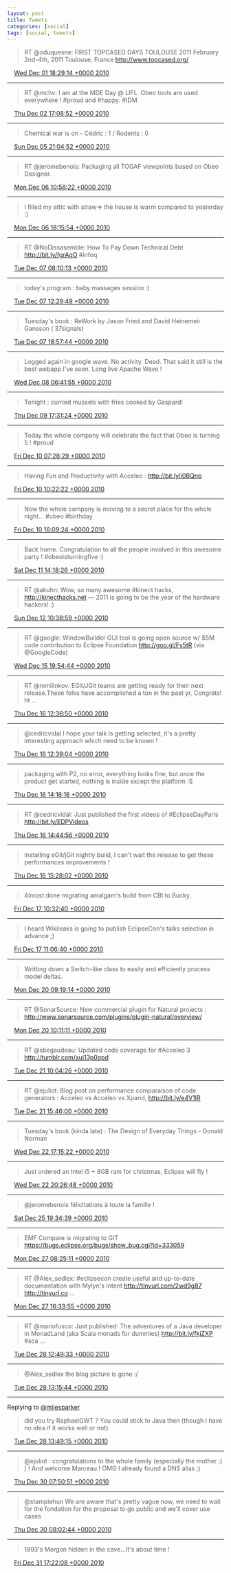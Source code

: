 ```yaml
---
layout: post
title: Tweets
categories: [social]
tags: [social, tweets]
---
```

> RT @oduquesne: FIRST TOPCASED DAYS TOULOUSE 2011 February 2nd-4th, 2011 Toulouse, France http://www.topcased.org/

<img src="{{ site.url }}/media/tweet.ico" width="12" /> [Wed Dec 01 18:29:14 +0000 2010](https://twitter.com/bruncedric/status/10037723435892736)

----

> RT @mchv: I am at the MDE Day @ LIFL. Obeo tools are used everywhere ! #proud and #happy. #IDM

<img src="{{ site.url }}/media/tweet.ico" width="12" /> [Thu Dec 02 17:08:52 +0000 2010](https://twitter.com/bruncedric/status/10379886396968960)

----

> Chemical war is on - Cédric : 1 / Rodents : 0

<img src="{{ site.url }}/media/tweet.ico" width="12" /> [Sun Dec 05 21:04:52 +0000 2010](https://twitter.com/bruncedric/status/11526441728475136)

----

> RT @jeromebenois: Packaging all TOGAF viewpoints based on Obeo Designer.

<img src="{{ site.url }}/media/tweet.ico" width="12" /> [Mon Dec 06 10:58:22 +0000 2010](https://twitter.com/bruncedric/status/11736198741499904)

----

> I filled my attic with straw=&gt; the house is warm compared to yesterday :)

<img src="{{ site.url }}/media/tweet.ico" width="12" /> [Mon Dec 06 18:15:54 +0000 2010](https://twitter.com/bruncedric/status/11846306297282560)

----

> RT @NoDissasemble: How To Pay Down Technical Debt http://bit.ly/fgrAgO #infoq

<img src="{{ site.url }}/media/tweet.ico" width="12" /> [Tue Dec 07 08:10:13 +0000 2010](https://twitter.com/bruncedric/status/12056271427469312)

----

> today's program : baby massages session :)

<img src="{{ site.url }}/media/tweet.ico" width="12" /> [Tue Dec 07 12:29:49 +0000 2010](https://twitter.com/bruncedric/status/12121600132386816)

----

> Tuesday's book : ReWork by Jason Fried and David Heinemeir Gansson ( 37signals)

<img src="{{ site.url }}/media/tweet.ico" width="12" /> [Tue Dec 07 18:57:44 +0000 2010](https://twitter.com/bruncedric/status/12219224671916032)

----

> Logged again in google wave. No activity. Dead. That said it still is the best webapp I've seen. Long live Apache Wave !

<img src="{{ site.url }}/media/tweet.ico" width="12" /> [Wed Dec 08 06:41:55 +0000 2010](https://twitter.com/bruncedric/status/12396437048393728)

----

> Tonight : curried mussels with fries cooked by Gaspard!

<img src="{{ site.url }}/media/tweet.ico" width="12" /> [Thu Dec 09 17:31:24 +0000 2010](https://twitter.com/bruncedric/status/12922274088755200)

----

> Today the whole company will celebrate the fact that Obeo is turning 5 ! #proud

<img src="{{ site.url }}/media/tweet.ico" width="12" /> [Fri Dec 10 07:28:29 +0000 2010](https://twitter.com/bruncedric/status/13132931149070336)

----

> Having Fun and Productivity with Acceleo  : http://bit.ly/i0BQnp

<img src="{{ site.url }}/media/tweet.ico" width="12" /> [Fri Dec 10 10:22:22 +0000 2010](https://twitter.com/bruncedric/status/13176689181851650)

----

> Now the whole company is moving to a secret place for the whole night... #obeo #birthday

<img src="{{ site.url }}/media/tweet.ico" width="12" /> [Fri Dec 10 16:09:24 +0000 2010](https://twitter.com/bruncedric/status/13264025483743232)

----

> Back home. Congratulation to all the people involved in this awesome party ! #obeoisturningfive :)

<img src="{{ site.url }}/media/tweet.ico" width="12" /> [Sat Dec 11 14:18:26 +0000 2010](https://twitter.com/bruncedric/status/13598485324500992)

----

> RT @akuhn: Wow, so many awesome #kinect hacks, http://kinecthacks.net — 2011 is going to be the year of the hardware hackers! :)

<img src="{{ site.url }}/media/tweet.ico" width="12" /> [Sun Dec 12 10:38:59 +0000 2010](https://twitter.com/bruncedric/status/13905646206324737)

----

> RT @google: WindowBuilder GUI tool is going open source w/ $5M code contribution to Eclipse Foundation http://goo.gl/Fy5tR (via @GoogleCode)

<img src="{{ site.url }}/media/tweet.ico" width="12" /> [Wed Dec 15 19:54:44 +0000 2010](https://twitter.com/bruncedric/status/15132669939556352)

----

> RT @mmilinkov: EGit/JGit teams are getting ready for their next release.These folks have accomplished a ton in the past yr. Congrats! ht ...

<img src="{{ site.url }}/media/tweet.ico" width="12" /> [Thu Dec 16 12:36:50 +0000 2010](https://twitter.com/bruncedric/status/15384857358110722)

----

> @cedricvidal  I hope your talk is getting selected, it's a pretty interesting approach which need to be known !

<img src="{{ site.url }}/media/tweet.ico" width="12" /> [Thu Dec 16 12:39:04 +0000 2010](https://twitter.com/bruncedric/status/15385419151581185)

----

> packaging with P2, no error, everything looks fine, but once the product get started, nothing is inside except the platform :S

<img src="{{ site.url }}/media/tweet.ico" width="12" /> [Thu Dec 16 14:16:16 +0000 2010](https://twitter.com/bruncedric/status/15409881699852288)

----

> RT @cedricvidal: Just published the first videos of #EclipseDayParis http://bit.ly/EDPVideos

<img src="{{ site.url }}/media/tweet.ico" width="12" /> [Thu Dec 16 14:44:56 +0000 2010](https://twitter.com/bruncedric/status/15417095244222466)

----

> Installing eGit/jGit nightly build, I can't wait the release to get these performances improvements !

<img src="{{ site.url }}/media/tweet.ico" width="12" /> [Thu Dec 16 15:28:02 +0000 2010](https://twitter.com/bruncedric/status/15427941848580096)

----

> Almost done migrating amalgam's build from CBI to Bucky..

<img src="{{ site.url }}/media/tweet.ico" width="12" /> [Fri Dec 17 10:32:40 +0000 2010](https://twitter.com/bruncedric/status/15715996023128064)

----

> I heard Wikileaks is going to publish EclipseCon's talks selection in advance ;)

<img src="{{ site.url }}/media/tweet.ico" width="12" /> [Fri Dec 17 11:06:40 +0000 2010](https://twitter.com/bruncedric/status/15724554055843840)

----

> Writting down a Switch-like class to easily and efficiently process model deltas.

<img src="{{ site.url }}/media/tweet.ico" width="12" /> [Mon Dec 20 09:19:14 +0000 2010](https://twitter.com/bruncedric/status/16784682263777280)

----

> RT @SonarSource: New commercial plugin for Natural projects : http://www.sonarsource.com/plugins/plugin-natural/overview/

<img src="{{ site.url }}/media/tweet.ico" width="12" /> [Mon Dec 20 10:11:11 +0000 2010](https://twitter.com/bruncedric/status/16797754516840448)

----

> RT @sbegaudeau: Updated code coverage for #Acceleo 3 http://tumblr.com/xui13p0opd

<img src="{{ site.url }}/media/tweet.ico" width="12" /> [Tue Dec 21 10:04:26 +0000 2010](https://twitter.com/bruncedric/status/17158442292613121)

----

> RT @ejuliot: Blog post on performance comparaison of code generators : Acceleo vs Acceleo vs Xpand, http://bit.ly/e4V1lR

<img src="{{ site.url }}/media/tweet.ico" width="12" /> [Tue Dec 21 15:46:00 +0000 2010](https://twitter.com/bruncedric/status/17244403806511104)

----

> Tuesday's book (kinda late) : The Design of Everyday Things - Donald Norman

<img src="{{ site.url }}/media/tweet.ico" width="12" /> [Wed Dec 22 17:15:22 +0000 2010](https://twitter.com/bruncedric/status/17629279449780224)

----

> Just ordered an Intel i5 + 8GB ram for christmas, Eclipse will fly !

<img src="{{ site.url }}/media/tweet.ico" width="12" /> [Wed Dec 22 20:26:48 +0000 2010](https://twitter.com/bruncedric/status/17677457507225600)

----

> @jeromebenois félicitations à toute la famille !

<img src="{{ site.url }}/media/tweet.ico" width="12" /> [Sat Dec 25 19:34:39 +0000 2010](https://twitter.com/bruncedric/status/18751493960110080)

----

> EMF Compare is migrating to GIT https://bugs.eclipse.org/bugs/show_bug.cgi?id=333059

<img src="{{ site.url }}/media/tweet.ico" width="12" /> [Mon Dec 27 08:25:11 +0000 2010](https://twitter.com/bruncedric/status/19307795669061632)

----

> RT @Alex_sedlex: #eclipsecon create useful and up-to-date documentation with Mylyn's Intent http://tinyurl.com/2wd9g87 http://tinyurl.co ...

<img src="{{ site.url }}/media/tweet.ico" width="12" /> [Mon Dec 27 16:33:55 +0000 2010](https://twitter.com/bruncedric/status/19430787564707841)

----

> RT @mariofusco: Just published: The adventures of a Java developer in MonadLand (aka Scala monads for dummies) http://bit.ly/fkjZXP #sca ...

<img src="{{ site.url }}/media/tweet.ico" width="12" /> [Tue Dec 28 12:49:33 +0000 2010](https://twitter.com/bruncedric/status/19736712963948544)

----

> @Alex_sedlex the blog picture is gone :/

<img src="{{ site.url }}/media/tweet.ico" width="12" /> [Tue Dec 28 13:15:44 +0000 2010](https://twitter.com/bruncedric/status/19743301439590400)

----

Replying to [@milesparker](https://twitter.com/milesparker/status/19626651369340928)

> did you try RaphaelGWT ? You could stick to Java then (though I have no idea if it works well or not)

<img src="{{ site.url }}/media/tweet.ico" width="12" /> [Tue Dec 28 13:49:15 +0000 2010](https://twitter.com/bruncedric/status/19751735660646400)

----

> @ejuliot : congratulations to the whole family (especially the mother ;) ) ! And welcome Marceau ! OMG I already found a DNS alias ;)

<img src="{{ site.url }}/media/tweet.ico" width="12" /> [Thu Dec 30 07:50:51 +0000 2010](https://twitter.com/bruncedric/status/20386317409980418)

----

> @stampiehun We are aware that's pretty vague now, we need to wait for the fondation for the proposal to go public and we'll cover use cases

<img src="{{ site.url }}/media/tweet.ico" width="12" /> [Thu Dec 30 08:02:44 +0000 2010](https://twitter.com/bruncedric/status/20389309056024576)

----

> 1993's Morgon hidden in the cave...It's about time !

<img src="{{ site.url }}/media/tweet.ico" width="12" /> [Fri Dec 31 17:22:08 +0000 2010](https://twitter.com/bruncedric/status/20892472267776001)